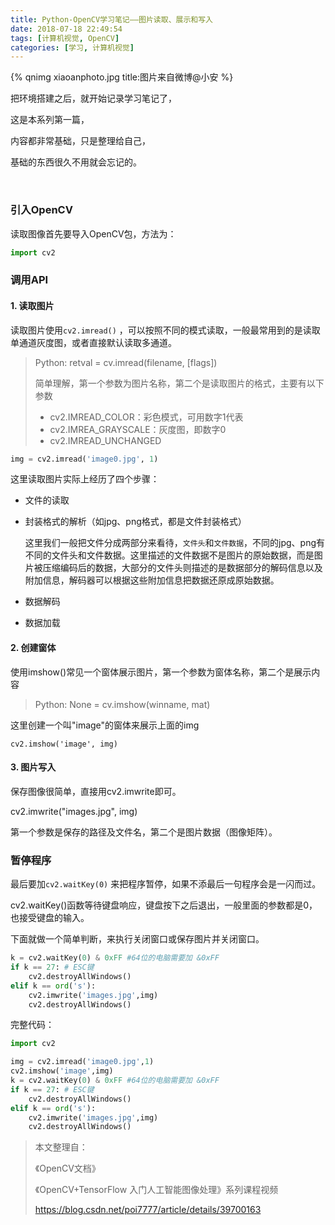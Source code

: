 ```yaml
---
title: Python-OpenCV学习笔记——图片读取、展示和写入
date: 2018-07-18 22:49:54
tags: [计算机视觉, OpenCV]
categories: [学习, 计算机视觉]
---
```




{% qnimg xiaoanphoto.jpg title:图片来自微博@小安 %}

把环境搭建之后，就开始记录学习笔记了，

这是本系列第一篇，

内容都非常基础，只是整理给自己，

基础的东西很久不用就会忘记的。

<!--more-->

​        



### 引入OpenCV

读取图像首先要导入OpenCV包，方法为：

```python
import cv2
```



### 调用API

#### 1. 读取图片

读取图片使用`cv2.imread()` ，可以按照不同的模式读取，一般最常用到的是读取单通道灰度图，或者直接默认读取多通道。

> Python: retval = cv.imread(filename, [flags])
>
> 简单理解，第一个参数为图片名称，第二个是读取图片的格式，主要有以下参数
>
> - cv2.IMREAD_COLOR：彩色模式，可用数字1代表
> - cv2.IMREA_GRAYSCALE：灰度图，即数字0
> - cv2.IMREAD_UNCHANGED

```python
img = cv2.imread('image0.jpg', 1)
```

这里读取图片实际上经历了四个步骤：

- 文件的读取

- 封装格式的解析（如jpg、png格式，都是文件封装格式）

  这里我们一般把文件分成两部分来看待，`文件头`和`文件数据`，不同的jpg、png有不同的文件头和文件数据。这里描述的文件数据不是图片的原始数据，而是图片被压缩编码后的数据，大部分的文件头则描述的是数据部分的解码信息以及附加信息，解码器可以根据这些附加信息把数据还原成原始数据。

- 数据解码

- 数据加载





#### 2. 创建窗体

使用imshow()常见一个窗体展示图片，第一个参数为窗体名称，第二个是展示内容

> Python: None = cv.imshow(winname, mat)

这里创建一个叫"image"的窗体来展示上面的img

```
cv2.imshow('image', img)
```



#### 3. 图片写入

保存图像很简单，直接用cv2.imwrite即可。

cv2.imwrite("images.jpg", img)

第一个参数是保存的路径及文件名，第二个是图片数据（图像矩阵）。



### 暂停程序

最后要加`cv2.waitKey(0)` 来把程序暂停，如果不添最后一句程序会是一闪而过。

cv2.waitKey()函数等待键盘响应，键盘按下之后退出，一般里面的参数都是0，也接受键盘的输入。

下面就做一个简单判断，来执行关闭窗口或保存图片并关闭窗口。

```python
k = cv2.waitKey(0) & 0xFF #64位的电脑需要加 &0xFF
if k == 27: # ESC键
    cv2.destroyAllWindows()
elif k == ord('s'):
    cv2.imwrite('images.jpg',img)
    cv2.destroyAllWindows()
```



完整代码：

```python
import cv2

img = cv2.imread('image0.jpg',1)
cv2.imshow('image',img)
k = cv2.waitKey(0) & 0xFF #64位的电脑需要加 &0xFF
if k == 27: # ESC键
    cv2.destroyAllWindows()
elif k == ord('s'):
    cv2.imwrite('images.jpg',img)
    cv2.destroyAllWindows()
```



> 本文整理自：
>
> 《OpenCV文档》
>
> 《OpenCV+TensorFlow 入门人工智能图像处理》系列课程视频
>
> https://blog.csdn.net/poi7777/article/details/39700163